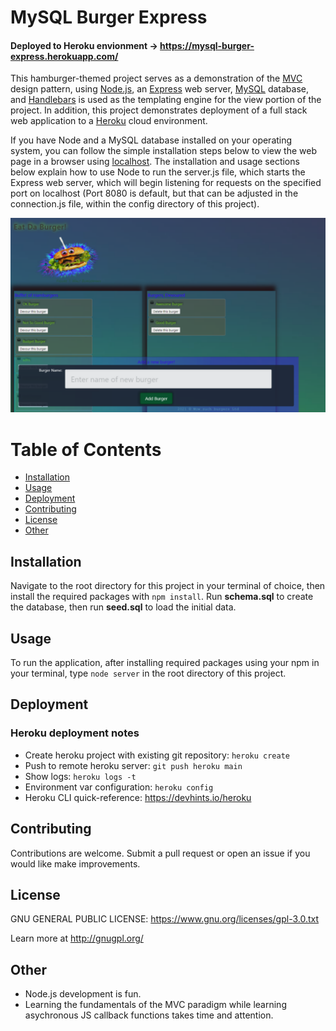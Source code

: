 # MySQL Burger Express

#### Deployed to Heroku envionment → <https://mysql-burger-express.herokuapp.com/>
 
[//]: # (markdown comment:  https://alane019.github.io/mysql-burger-express/  )

  This hamburger-themed project serves as a demonstration of the [MVC](https://softwareengineering.stackexchange.com/questions/127624/what-is-mvc-really) design pattern, using [Node.js](https://nodejs.org/en/about/), an [Express](http://expressjs.com/) web server, [MySQL](https://dev.mysql.com/downloads/mysql/) database, and [Handlebars](https://handlebarsjs.com/guide/) is used as the templating engine for the view portion of the project. In addition, this project demonstrates deployment of a full stack web application to a [Heroku](https://devcenter.heroku.com/articles/getting-started-with-nodejs?singlepage=true) cloud environment. 
  
  If you have Node and a MySQL database installed on your operating system, you can follow the simple installation steps below to view the web page in a browser using [localhost](https://www.ionos.com/digitalguide/server/know-how/localhost/). The installation and usage sections below explain how to use Node to run the server.js file, which starts the Express web server, which will begin listening for requests on the specified port on localhost (Port 8080 is default, but that can be adjusted in the connection.js file, within the config directory of this project). 

  ![screenshot.png](https://raw.githubusercontent.com/alane019/mysql-burger-express/main/public/assets/images/screenshot.PNG)
  
  

 # Table of Contents
  * [Installation](#Installation)
  * [Usage](#Usage)
  * [Deployment](#Deployment)
  * [Contributing](#Contributing)
  * [License](#License)
  * [Other](#Other)

 ## Installation
  Navigate to the root directory for this project in your terminal of choice, then install the required packages with `npm install`. Run **schema.sql** to create the database, then run **seed.sql** to load the initial data.

 ## Usage
  To run the application, after installing required packages using your npm in your terminal, type `node server` in the root directory of this project.

 ## Deployment
  ### Heroku deployment notes
  * Create heroku project with existing git repository: 
       ` heroku create  `
  * Push to remote heroku server: ` git push heroku main `
  * Show logs: ` heroku logs -t `
  * Environment var configuration: `heroku config   `
  * Heroku CLI quick-reference: <https://devhints.io/heroku>


 ## Contributing
  Contributions are welcome. Submit a pull request or open an issue if you would like make improvements.

 ## License
  GNU GENERAL PUBLIC LICENSE:  <https://www.gnu.org/licenses/gpl-3.0.txt>
 
  Learn more at <http://gnugpl.org/>

## Other
 * Node.js development is fun. 
 * Learning the fundamentals of the MVC paradigm while learning asychronous JS callback functions takes time and attention.
 
